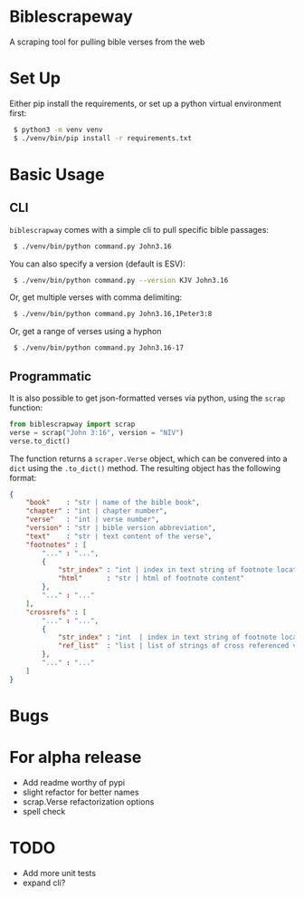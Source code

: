 # Biblescrapeway
A scraping tool for pulling bible verses from the web

# Set Up
Either pip install the requirements, or set up a python virtual environment first:
```bash
 $ python3 -m venv venv
 $ ./venv/bin/pip install -r requirements.txt
```

# Basic Usage
## CLI
`biblescrapway` comes with a simple cli to pull specific bible passages:
```bash
 $ ./venv/bin/python command.py John3.16
```

You can also specify a version (default is ESV):
```bash
 $ ./venv/bin/python command.py --version KJV John3.16
```

Or, get multiple verses with comma delimiting:
```bash
 $ ./venv/bin/python command.py John3.16,1Peter3:8
```

Or, get a range of verses using a hyphon
```bash
 $ ./venv/bin/python command.py John3.16-17
```

## Programmatic
It is also possible to get json-formatted verses via python, using the `scrap` function:
```python
from biblescrapway import scrap
verse = scrap("John 3:16", version = "NIV")
verse.to_dict()
```
The function returns a `scraper.Verse` object, which can be convered into a `dict` using
the `.to_dict()` method. The resulting object has the following format:
```json
{
    "book"    : "str | name of the bible book",
    "chapter" : "int | chapter number",
    "verse"   : "int | verse number",
    "version" : "str | bible version abbreviation",
    "text"    : "str | text content of the verse",
    "footnotes" : [
        "..." : "...",
        {
            "str_index" : "int | index in text string of footnote location",
            "html"      : "str | html of footnote content"
        },
        "..." : "..."
    ],
    "crossrefs" : [
        "..." : "...",
        {
            "str_index" : "int  | index in text string of footnote location",
            "ref_list"  : "list | list of strings of cross referenced verses"
        },
        "..." : "..."
    ]
}
```

# Bugs

# For alpha release
 - Add readme worthy of pypi
 - slight refactor for better names
 - scrap.Verse refactorization options
 - spell check

# TODO
 - Add more unit tests
 - expand cli?
